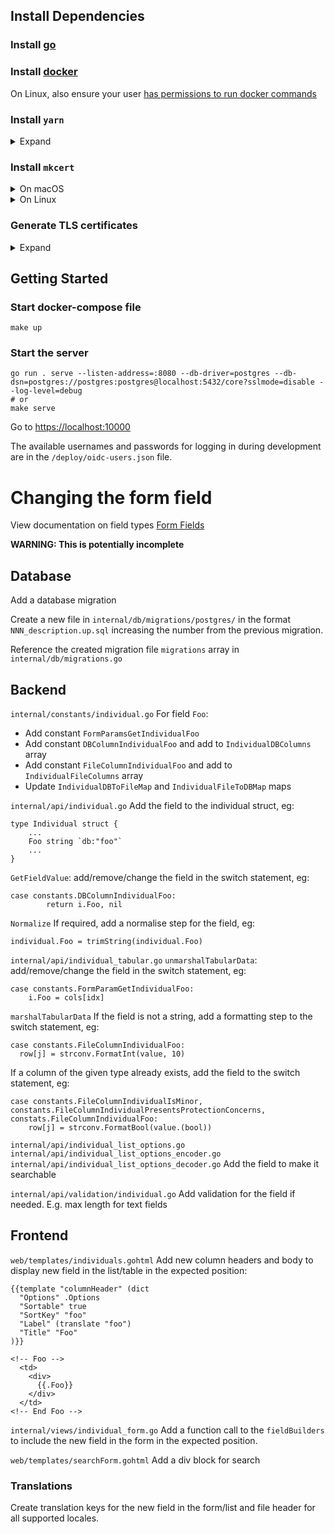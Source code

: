 ## Install Dependencies

### Install [go](https://go.dev/doc/install)

### Install [docker](https://docs.docker.com/engine/install/)
On Linux, also ensure your user [has permissions to run docker commands](https://docs.docker.com/engine/install/linux-postinstall/#manage-docker-as-a-non-root-user)

### Install `yarn`
<details>
<summary>
Expand
</summary>

```
npm install --global yarn
```

</details>

### Install `mkcert`

<details>
<summary>
On macOS
</summary>

```
brew install mkcert
brew install nss # if you use Firefox
```

</details>

<details>
<summary>
On Linux
</summary>

#### Install [homebrew on Linux](https://docs.brew.sh/Homebrew-on-Linux)
#### Install `nss-tools`

```
sudo apt install libnss3-tools
# or
sudo yum install nss-tools
# or 
sudo pacman -S nss
# or
sudo zypper install mozilla-nss-tools
# or
sudo dnf install nss-tools
```
#### Install mkcert
```
brew install mkcert
```

</details>

### Generate TLS certificates
<details>
<summary>Expand
</summary>

```
make certs
```
</details>

## Getting Started

### Start docker-compose file

```
make up
```

### Start the server

```
go run . serve --listen-address=:8080 --db-driver=postgres --db-dsn=postgres://postgres:postgres@localhost:5432/core?sslmode=disable --log-level=debug
# or
make serve
```

Go to [https://localhost:10000](https://localhost:10000)

The available usernames and passwords for logging in during development are in
the `/deploy/oidc-users.json` file.


# Changing the form field

View documentation on field types [Form Fields](pkg/views/forms/README.md)

**WARNING: This is potentially incomplete**

## Database

Add a database migration

Create a new file in `internal/db/migrations/postgres/` in the format `NNN_description.up.sql` increasing the number from the previous migration.

Reference the created migration file `migrations` array in `internal/db/migrations.go`

## Backend

`internal/constants/individual.go`
For field `Foo`:
- Add constant `FormParamsGetIndividualFoo`
- Add constant `DBColumnIndividualFoo` and add to `IndividualDBColumns` array
- Add constant `FileColumnIndividualFoo` and add to `IndividualFileColumns` array
- Update `IndividualDBToFileMap` and `IndividualFileToDBMap` maps

`internal/api/individual.go`
Add the field to the individual struct, eg:
```
type Individual struct {
    ...
    Foo string `db:"foo"`
    ...
}
```
`GetFieldValue`: add/remove/change the field in the switch statement, eg:
```
case constants.DBColumnIndividualFoo:
		return i.Foo, nil
```
`Normalize` If required, add a normalise step for the field, eg:
```
individual.Foo = trimString(individual.Foo)
```

`internal/api/individual_tabular.go`
`unmarshalTabularData`: add/remove/change the field in the switch statement, eg:
```
case constants.FormParamGetIndividualFoo:
    i.Foo = cols[idx]
```
`marshalTabularData` If the field is not a string, add a formatting step to the switch statement, eg:
```
case constants.FileColumnIndividualFoo:
  row[j] = strconv.FormatInt(value, 10)
```
If a column of the given type already exists, add the field to the switch statement, eg:
```
case constants.FileColumnIndividualIsMinor, constants.FileColumnIndividualPresentsProtectionConcerns, constats.FileColumnIndividualFoo:
	row[j] = strconv.FormatBool(value.(bool))
```

`internal/api/individual_list_options.go`
`internal/api/individual_list_options_encoder.go`
`internal/api/individual_list_options_decoder.go`
Add the field to make it searchable

`internal/api/validation/individual.go`
Add validation for the field if needed. E.g. max length for text fields

## Frontend

`web/templates/individuals.gohtml`
Add new column headers and body to display new field in the list/table in the expected position:

```
{{template "columnHeader" (dict
  "Options" .Options
  "Sortable" true
  "SortKey" "foo"
  "Label" (translate "foo")
  "Title" "Foo"
)}}
```

```
<!-- Foo -->
  <td>
    <div>
      {{.Foo}}
    </div>
  </td>
<!-- End Foo -->
```

`internal/views/individual_form.go`
Add a function call to the `fieldBuilders` to include the new field in the form in the expected position.

`web/templates/searchForm.gohtml`
Add a div block for search

### Translations
Create translation keys for the new field in the form/list and file header for all supported locales.

